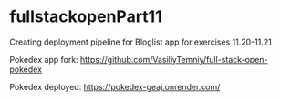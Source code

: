 # fullstackopenPart11
Creating deployment pipeline for Bloglist app for exercises 11.20-11.21


Pokedex app fork: https://github.com/VasiliyTemniy/full-stack-open-pokedex

Pokedex deployed: https://pokedex-geaj.onrender.com/
